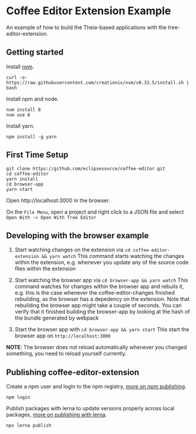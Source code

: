 # Coffee Editor Extension Example
An example of how to build the Theia-based applications with the tree-editor-extension.

## Getting started

Install [nvm](https://github.com/creationix/nvm#install-script).

    curl -o- https://raw.githubusercontent.com/creationix/nvm/v0.33.5/install.sh | bash

Install npm and node.

    nvm install 8
    nvm use 8

Install yarn.

    npm install -g yarn

## First Time Setup

    git clone https://github.com/eclipsesource/coffee-editor.git
    cd coffee-editor
    yarn install
    cd browser-app
    yarn start

Open http://localhost:3000 in the browser.

On the `File Menu`, open a project and right click to a JSON file and select `Open With -> Open With Tree Editor`

## Developing with the browser example


1. Start watching changes on the extension via `cd coffee-editor-extension && yarn watch`
   This command starts watching the changes within the extension, e.g. whenever you update any 
   of the source code files within the extension

2. Start watching the browser app via `cd browser-app && yarn watch`
   This command watches for changes within the browser app and rebuils it, e.g. this is the 
   case whenever the coffee-editor-changes finished rebuilding, as the browser has a depedency
   on the extension. Note that rebuilding the browser app might take a couple of seconds. You can
   verify that it finished building the browser-app by looking at the hash of the bundle generated by 
   webpack

3. Start the browser app with `cd browser-app && yarn start`
   This start the browser app on `http://localhost:3000`

**NOTE**: The browser does not reload automatically whenever you changed something, you need to reload yourself currently.


## Publishing coffee-editor-extension

Create a npm user and login to the npm registry, [more on npm publishing](https://docs.npmjs.com/getting-started/publishing-npm-packages).

    npm login

Publish packages with lerna to update versions properly across local packages, [more on publishing with lerna](https://github.com/lerna/lerna#publish).

    npx lerna publish
